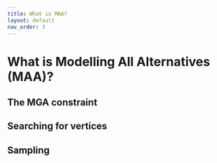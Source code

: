 ```yaml
---
title: What is MAA?
layout: default
nav_order: 3
---
```


# What is Modelling All Alternatives (MAA)?

## The MGA constraint

## Searching for vertices

## Sampling
